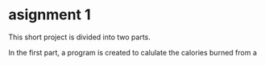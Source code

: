 # asignment 1
 
This short project is divided into two parts.

In the first part, a program is created to calulate the calories burned from a
